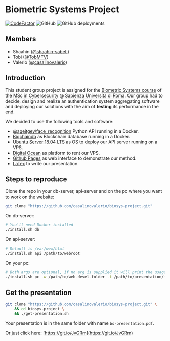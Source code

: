 # Biometric Systems Project

[![CodeFactor](https://www.codefactor.io/repository/github/casalinovalerio/biosys-project/badge)](https://www.codefactor.io/repository/github/casalinovalerio/biosys-project)
![GitHub](https://img.shields.io/github/license/casalinovalerio/biosys-project)
![GitHub deployments](https://img.shields.io/github/deployments/casalinovalerio/biosys-project/github-pages?label=gh-pages)

## Members

- Shaahin ([@shaahin-sabeti](https://github.com/shaahin-sabeti))
- Tobi ([@TobMTV](https://github.com/TobMTV))
- Valerio ([@casalinovalerio](https://github.com/casalinovalerio))

## Introduction

This student group project is assigned for the [Biometric Systems course](https://sites.google.com/a/di.uniroma1.it/biometric-systems/) of the [MSc in Cybersecurity](https://cybersecurity.uniroma1.it/home) @ [Sapienza Università di Roma](https://www.uniroma1.it/en/). Our group had to decide, design and realize an authentication system aggregating software and deploying our solutions with the aim of **testing** its performance in the end.

We decided to use the following tools and software:

* [@ageitgey/face_recognition](https://github.com/ageitgey/face_recognition) Python API running in a Docker.
* [Bigchaindb](https://bigchaindb.com) as Blockchain database running in a Docker.
* [Ubuntu Server 18.04 LTS](https://ubuntu.com/download/server) as OS to deploy our API server running on a VPS.
* [Digital Ocean](https://www.digitalocean.com/) as platform to rent our VPS.
* [Github Pages](https://pages.github.com) as web interface to demonstrate our method.
* [LaTex](https://www.latex-project.org/) to write our presentation.

## Steps to reproduce

Clone the repo in your db-server, api-server and on the pc where you want to work on the website:

```bash
git clone "https://github.com/casalinovalerio/biosys-project.git"
```

On db-server:

```bash
# You'll need Docker installed
./install.sh db
```

On api-server:

```bash
# Default is /var/www/html
./install.sh api /path/to/webroot
```

On your pc:

```bash
# Both args are optional, if no arg is supplied it will print the usage
./install.sh pc -w /path/to/web-devel-folder -t /path/to/presentation/folder
```

## Get the presentation

```bash
git clone "https://github.com/casalinovalerio/biosys-project.git" \
	&& cd biosys-project \
	&& ./get-presentation.sh
```

Your presentation is in the same folder with name `bs-presentation.pdf`.

Or just click here: [https://git.io/JvGRm](https://git.io/JvGRm)